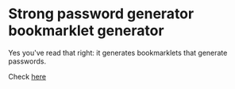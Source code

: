 # Strong password generator bookmarklet generator

Yes you've read that right: it generates bookmarklets that generate passwords.

Check [here](http://sjeiti.github.io/Strong-password-generator-bookmarklet-generator/)
